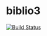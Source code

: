 # biblio3
[![Build Status](https://travis-ci.org/Biosoft-ru/biblio3.svg?branch=master)](https://travis-ci.org/Biosoft-ru/biblio3)

